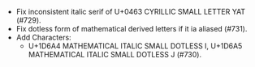  * Fix inconsistent italic serif of U+0463 CYRILLIC SMALL LETTER YAT (#729).
 * Fix dotless form of mathematical derived letters if it ia aliased (#731).
 * Add Characters:
   * U+1D6A4 MATHEMATICAL ITALIC SMALL DOTLESS I, U+1D6A5 MATHEMATICAL ITALIC SMALL DOTLESS J (#730).